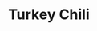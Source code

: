 ---
title: Turkey Chili
layout: recipe
featured_image: https://source.unsplash.com/VvK110DOOac
prep: 10M
cook: 1H50M
servings: 3
categories:
  - Comfort
recipe:
  ingredients_markdown: |-
    - 2 tbls chili powder (ancho or gojucharu)
    - 1/2 tbls paprika
    - 1/2 tbls ground cumin
    - 1 1/4 teaspoons salt
    - 3/4 teaspoon dried chipotle pepper
    - 1/2 teaspoon dried oregano
    - 1/2 teaspoon unsweetened cocoa powder
    - 1/2 teaspoon ground black pepper
    - pinch of cayenne pepper (optional)
    - pinch of ground cinnamon
    - 1/2 tbls olive oil
    - 1 onion
    - 1 pound ground turkey
    - 2 cloves minced garlic
    - 1/2 cup tomato puree
    - 1 cup water
    - 1 (12oz) can pinto beans
  directions_markdown: |-
    1. Mix dry ingredients together in a bowl and set aside.
    2. Heat olive oil in a heavy pot over medium heat. Heat onion until translucent (about 5 minutes)
    3. Stir in turkey and garlic. Cook until turkey is no longer pink (7-8 minutes). 
    4. Stir in spices and cook until fragrant (3-4 minutes).
    5. Stir in tomoato puree and water. Bring to a simmer and reduce heat. Cook until turkey is broken down (about 1 hour).
    6. Stir in beans and continue to simmer until flavors have blended (about 20-30 minutes).
---